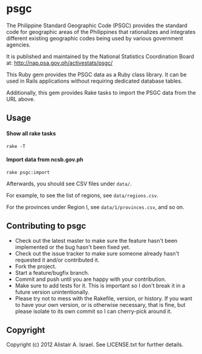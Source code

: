 psgc
====

The Philippine Standard Geographic Code (PSGC) provides the standard code for geographic areas of the Philippines
that rationalizes and integrates different existing geographic codes being used by various government agencies.

It is published and maintained by the National Statistics Coordination Board at:
http://nap.psa.gov.ph/activestats/psgc/

This Ruby gem provides the PSGC data as a Ruby class library. It can be used in Rails applications without requiring dedicated database tables.

Additionally, this gem provides Rake tasks to import the PSGC data from the URL above.

## Usage

#### Show all rake tasks

```
rake -T
```

#### Import data from ncsb.gov.ph

```
rake psgc:import
```

Afterwards, you should see CSV files under `data/`.

For example, to see the list of regions, see `data/regions.csv`.

For the provinces under Region I, see `data/1/provinces.csv`, and so on.

## Contributing to psgc

* Check out the latest master to make sure the feature hasn't been implemented or the bug hasn't been fixed yet.
* Check out the issue tracker to make sure someone already hasn't requested it and/or contributed it.
* Fork the project.
* Start a feature/bugfix branch.
* Commit and push until you are happy with your contribution.
* Make sure to add tests for it. This is important so I don't break it in a future version unintentionally.
* Please try not to mess with the Rakefile, version, or history. If you want to have your own version, or is otherwise necessary, that is fine, but please isolate to its own commit so I can cherry-pick around it.

## Copyright

Copyright (c) 2012 Alistair A. Israel. See LICENSE.txt for further details.
